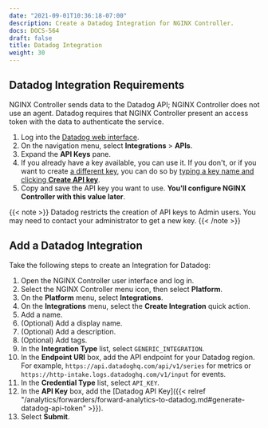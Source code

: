 ```yaml
---
date: "2021-09-01T10:36:18-07:00"
description: Create a Datadog Integration for NGINX Controller.
docs: DOCS-564
draft: false
title: Datadog Integration
weight: 30
---
```


## Datadog Integration Requirements

NGINX Controller sends data to the Datadog API; NGINX Controller does not use an agent. Datadog requires that NGINX Controller present an access token with the data to authenticate the service.

1. Log into the [Datadog web interface](https://app.datadoghq.com/).
2. On the navigation menu, select **Integrations** > **APIs**.
3. Expand the **API Keys** pane.
4. If you already have a key available, you can use it. If you don't, or if you want to create [a different key](https://docs.datadoghq.com/account_management/api-app-keys/#using-multiple-api-keys), you can do so by [typing a key name and clicking **Create API key**](https://docs.datadoghq.com/account_management/api-app-keys/#add-a-key).
5. Copy and save the API key you want to use. **You'll configure NGINX Controller with this value later**.

{{< note >}} Datadog restricts the creation of API keys to Admin users. You may need to contact your administrator to get a new key.  {{< /note >}}

## Add a Datadog Integration

Take the following steps to create an Integration for Datadog:

1. Open the NGINX Controller user interface and log in.
2. Select the NGINX Controller menu icon, then select **Platform**.
3. On the **Platform** menu, select **Integrations**.
4. On the **Integrations** menu, select the **Create Integration** quick action.
5. Add a name.
6. (Optional) Add a display name.
7. (Optional) Add a description.
8. (Optional) Add tags.
9. In the **Integration Type** list, select `GENERIC_INTEGRATION`.
10. In the **Endpoint URI** box, add the API endpoint for your Datadog region. For example, `https://api.datadoghq.com/api/v1/series` for metrics or `https://http-intake.logs.datadoghq.com/v1/input` for events.
11. In the **Credential Type** list, select `API_KEY`.
12. In the **API Key** box, add the [Datadog API Key]({{< relref "/analytics/forwarders/forward-analytics-to-datadog.md#generate-datadog-api-token" >}}).
13. Select **Submit**.

